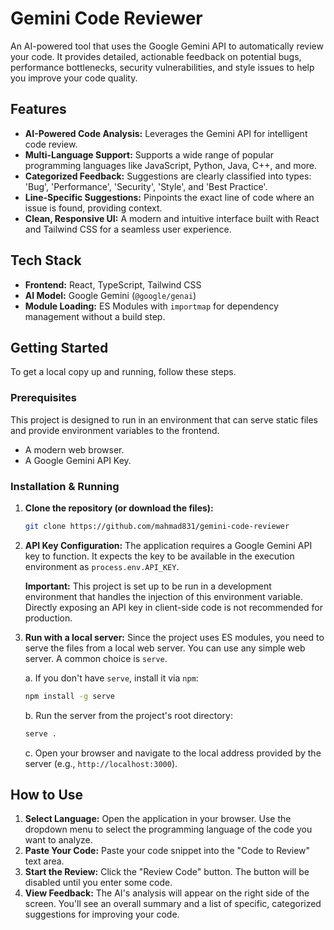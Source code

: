 # Gemini Code Reviewer

An AI-powered tool that uses the Google Gemini API to automatically review your code. It provides detailed, actionable feedback on potential bugs, performance bottlenecks, security vulnerabilities, and style issues to help you improve your code quality.

## Features 

-   **AI-Powered Code Analysis:** Leverages the Gemini API for intelligent code review.
-   **Multi-Language Support:** Supports a wide range of popular programming languages like JavaScript, Python, Java, C++, and more.
-   **Categorized Feedback:** Suggestions are clearly classified into types: 'Bug', 'Performance', 'Security', 'Style', and 'Best Practice'.
-   **Line-Specific Suggestions:** Pinpoints the exact line of code where an issue is found, providing context.
-   **Clean, Responsive UI:** A modern and intuitive interface built with React and Tailwind CSS for a seamless user experience.

## Tech Stack

-   **Frontend:** React, TypeScript, Tailwind CSS
-   **AI Model:** Google Gemini (`@google/genai`)
-   **Module Loading:** ES Modules with `importmap` for dependency management without a build step.

## Getting Started

To get a local copy up and running, follow these steps.

### Prerequisites

This project is designed to run in an environment that can serve static files and provide environment variables to the frontend.

-   A modern web browser.
-   A Google Gemini API Key.

### Installation & Running

1.  **Clone the repository (or download the files):**
    ```sh
    git clone https://github.com/mahmad831/gemini-code-reviewer
    
    ```

2.  **API Key Configuration:**
    The application requires a Google Gemini API key to function. It expects the key to be available in the execution environment as `process.env.API_KEY`.

    **Important:** This project is set up to be run in a development environment that handles the injection of this environment variable. Directly exposing an API key in client-side code is not recommended for production.

3.  **Run with a local server:**
    Since the project uses ES modules, you need to serve the files from a local web server.
    You can use any simple web server. A common choice is `serve`.

    a. If you don't have `serve`, install it via `npm`:
    ```sh
    npm install -g serve
    ```

    b. Run the server from the project's root directory:
    ```sh
    serve .
    ```

    c. Open your browser and navigate to the local address provided by the server (e.g., `http://localhost:3000`).

## How to Use

1.  **Select Language:** Open the application in your browser. Use the dropdown menu to select the programming language of the code you want to analyze.
2.  **Paste Your Code:** Paste your code snippet into the "Code to Review" text area.
3.  **Start the Review:** Click the "Review Code" button. The button will be disabled until you enter some code.
4.  **View Feedback:** The AI's analysis will appear on the right side of the screen. You'll see an overall summary and a list of specific, categorized suggestions for improving your code.
